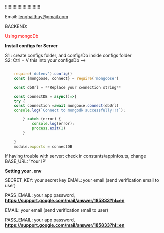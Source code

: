 !!!!!!!!!!!!!!!!!!!!!!!!!!!!

Email: lenghaithuy@gmail.com

BACKEND:

<span style="color: red;">Using mongoDb</span>

**Install configs for Server**

S1 : create configs folder, and configsDb inside configs folder
<br>
S2: Ctrl + V this into your configsDb -->

```javascript

    require('dotenv').config()
    const {mongoose, connect} = require('mongoose')

    const dbUrl = **Replace your connection string**

    const connectDB = async()=>{
    try {
    const connection =await mongoose.connect(dbUrl)
    console.log(`Connect to mongodb successfully!!!`);

        } catch (error) {
            console.log(error);
            process.exit(1)
        }

    }
    module.exports = connectDB

```

If having trouble with server: check in constants/appInfos.ts, change BASE_URL: 'Your IP' 

**Setting your .env**

SECRET_KEY: your secret key
EMAIL: your email (send verification email to user)

PASS_EMAIL: your app password, **https://support.google.com/mail/answer/185833?hl=en**



EMAIL: your email (send verification email to user)

PASS_EMAIL: your app password, **https://support.google.com/mail/answer/185833?hl=en**
